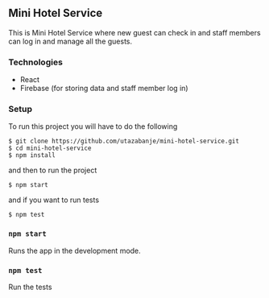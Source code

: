## Mini Hotel Service

This is Mini Hotel Service where new guest can check in and staff members can log in and manage all the guests.

### Technologies
* React
* Firebase (for storing data and staff member log in)

### Setup
To run this project you will have to do the following

```
$ git clone https://github.com/utazabanje/mini-hotel-service.git
$ cd mini-hotel-service
$ npm install
```
and then to run the project
```
$ npm start
```
and if you want to run tests
```
$ npm test
```

### `npm start`

Runs the app in the development mode.

### `npm test`

Run the tests

